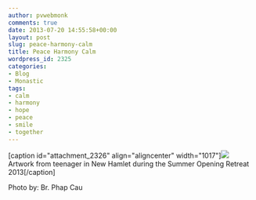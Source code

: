 ```yaml
---
author: pvwebmonk
comments: true
date: 2013-07-20 14:55:58+00:00
layout: post
slug: peace-harmony-calm
title: Peace Harmony Calm
wordpress_id: 2325
categories:
- Blog
- Monastic
tags:
- calm
- harmony
- hope
- peace
- smile
- together
---
```


[caption id="attachment_2326" align="aligncenter" width="1017"]![](http://plumvillage.org/wp-content/uploads/2013/07/happiness.jpg) Artwork from teenager in New Hamlet during the Summer Opening Retreat 2013[/caption]

Photo by: Br. Phap Cau



